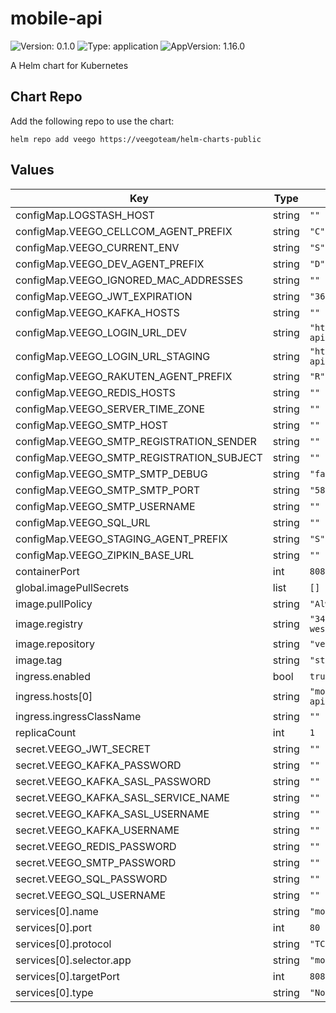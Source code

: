 # mobile-api

![Version: 0.1.0](https://img.shields.io/badge/Version-0.1.0-informational?style=flat-square) ![Type: application](https://img.shields.io/badge/Type-application-informational?style=flat-square) ![AppVersion: 1.16.0](https://img.shields.io/badge/AppVersion-1.16.0-informational?style=flat-square)

A Helm chart for Kubernetes

## Chart Repo

Add the following repo to use the chart:

```console
helm repo add veego https://veegoteam/helm-charts-public
```

## Values

| Key | Type | Default | Description |
|-----|------|---------|-------------|
| configMap.LOGSTASH_HOST | string | `""` |  |
| configMap.VEEGO_CELLCOM_AGENT_PREFIX | string | `"C"` |  |
| configMap.VEEGO_CURRENT_ENV | string | `"S"` |  |
| configMap.VEEGO_DEV_AGENT_PREFIX | string | `"D"` |  |
| configMap.VEEGO_IGNORED_MAC_ADDRESSES | string | `""` |  |
| configMap.VEEGO_JWT_EXPIRATION | string | `"360000000"` |  |
| configMap.VEEGO_KAFKA_HOSTS | string | `""` |  |
| configMap.VEEGO_LOGIN_URL_DEV | string | `"https://mobile-api.dev.example.domain"` |  |
| configMap.VEEGO_LOGIN_URL_STAGING | string | `"https://mobile-api.stage.example.domain/"` |  |
| configMap.VEEGO_RAKUTEN_AGENT_PREFIX | string | `"R"` |  |
| configMap.VEEGO_REDIS_HOSTS | string | `""` |  |
| configMap.VEEGO_SERVER_TIME_ZONE | string | `""` |  |
| configMap.VEEGO_SMTP_HOST | string | `""` |  |
| configMap.VEEGO_SMTP_REGISTRATION_SENDER | string | `""` |  |
| configMap.VEEGO_SMTP_REGISTRATION_SUBJECT | string | `""` |  |
| configMap.VEEGO_SMTP_SMTP_DEBUG | string | `"false"` |  |
| configMap.VEEGO_SMTP_SMTP_PORT | string | `"587"` |  |
| configMap.VEEGO_SMTP_USERNAME | string | `""` |  |
| configMap.VEEGO_SQL_URL | string | `""` |  |
| configMap.VEEGO_STAGING_AGENT_PREFIX | string | `"S"` |  |
| configMap.VEEGO_ZIPKIN_BASE_URL | string | `""` |  |
| containerPort | int | `8080` |  |
| global.imagePullSecrets | list | `[]` |  |
| image.pullPolicy | string | `"Always"` |  |
| image.registry | string | `"347694409649.dkr.ecr.us-west-2.amazonaws.com"` |  |
| image.repository | string | `"veego/mobile-api"` |  |
| image.tag | string | `"staging"` |  |
| ingress.enabled | bool | `true` |  |
| ingress.hosts[0] | string | `"mobile-api.example.domain"` |  |
| ingress.ingressClassName | string | `""` |  |
| replicaCount | int | `1` |  |
| secret.VEEGO_JWT_SECRET | string | `""` |  |
| secret.VEEGO_KAFKA_PASSWORD | string | `""` |  |
| secret.VEEGO_KAFKA_SASL_PASSWORD | string | `""` |  |
| secret.VEEGO_KAFKA_SASL_SERVICE_NAME | string | `""` |  |
| secret.VEEGO_KAFKA_SASL_USERNAME | string | `""` |  |
| secret.VEEGO_KAFKA_USERNAME | string | `""` |  |
| secret.VEEGO_REDIS_PASSWORD | string | `""` |  |
| secret.VEEGO_SMTP_PASSWORD | string | `""` |  |
| secret.VEEGO_SQL_PASSWORD | string | `""` |  |
| secret.VEEGO_SQL_USERNAME | string | `""` |  |
| services[0].name | string | `"mobile-api"` |  |
| services[0].port | int | `80` |  |
| services[0].protocol | string | `"TCP"` |  |
| services[0].selector.app | string | `"mobile-api"` |  |
| services[0].targetPort | int | `8080` |  |
| services[0].type | string | `"NodePort"` |  |
